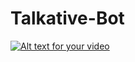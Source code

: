 # Talkative-Bot
[![Alt text for your video](https://img.youtube.com/vi/VIDEO-ID/0.jpg)](http://www.youtube.com/watch?v=VIDEO-ID)
